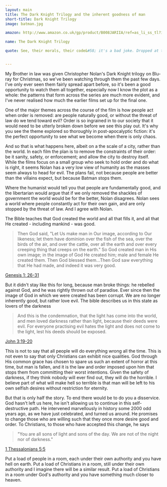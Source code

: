 ```yaml
---
layout: main
title: The Dark Knight Trilogy and the inherent goodness of man
short-title: Dark Knight Trilogy
image: batman.jpg

amazon: http://www.amazon.co.uk/gp/product/B008JARIIA/ref=as_li_ss_tl?ie=UTF8&tag=theothevawil-21&linkCode=as2&camp=1634&creative=19450&creativeASIN=B008JARIIA

name: The Dark Knight Trilogy

quote: See, their morals, their code&#58; it's a bad joke. Dropped at the first sign of trouble. They're only as good as the world allows them to be. I'll show you. When the chips are down, these, uh&#133; these civilized people, they'll eat each other. See, I'm not a monster; I'm just ahead of the curve


---
```

My Brother in law was  given Christopher Nolan's Dark Knight trilogy on Blu-ray for Christmas, so we've been watching through them the past few days. I've only ever seen them fairly spread apart before, so it's been a good opportunity to watch them all together, especially now I know the plot as a whole: the patterns that form across the series are much more evident, and I've never realised how much the earlier films set up for the final one.

One of the major themes across the course of the film is how people act when order is removed: are people naturally good, or without the threat of law do we tend toward evil? Order is so ingrained in to our society that it would need to be utterly broken down before we see this play out. It's why you see the theme explored so thoroughly in post-apocalyptic fiction: it's the perfect opportunity to see what we become when there is only chaos.

And so that is what happens here, albeit on a the scale of a city, rather than the world. In each film the plan is to remove the constraints of their order: be it sanity, safety, or enforcement; and allow the city to destroy itself. While the films focus on a small group who seek to hold order and do what is right, it seems Nolan has a very low view of humanity as the masses seem always to head for evil. The plans fail, not because people are better than the villains expect, but because Batman stops them.

Where the humanist would tell you that people are fundamentally good, and the libertarian would argue that if we only removed the shackles of government the world would be for the better, Nolan disagrees. Nolan sees a world where people constantly act for their own gain, and are only stopped by the threat of law. And I agree with Nolan.

The Bible teaches that God created the world and all that fills it, and all that He created - including mankind - was good.

>Then God said, "Let Us make man in Our image, according to Our likeness; let them have dominion over the fish of the sea, over the birds of the air, and over the cattle, over all the earth and over every creeping thing that creeps on the earth." So God created man in His own image; in the image of God He created him; male and female He created them. Then God blessed them...Then God saw everything that He had made, and indeed it was very good.

[Genesis 1: 26-31](https://www.youversion.com/en-GB/bible/114/gen.1.26-31.nkjv)

But it didn't stay like this for long, because man broke things: he rebelled against God, and he was rightly thrown out of paradise. Ever since then the image of God in which we were created has been corrupt. We are no longer inherently good, but rather love evil. The bible describes us in this state as lovers of the darkness

>And this is the condemnation, that the light has come into the world, and men loved darkness rather than light, because their deeds were evil. For everyone practising evil hates the light and does not come to the light, lest his deeds should be exposed.

[John 3:19-20](https://www.youversion.com/en-GB/bible/114/john.3.19-20.nkjv)

This is not to say that all people will do everything wrong all the time. This is not even to say that only Christians can exhibit nice qualities. God through His common grace has chosen to spare us such an extent of horror at this time, but man is fallen, and it is the law and order imposed upon him that stops them from committing their worst intentions. Given the safety of darkness, if they think nobody will ever find out, they will do the horrible. I believe part of what will make hell so terrible is that man will be left to his own selfish desires without restriction for eternity.

But that is only half the story. To end there would be to do you a disservice. God hasn't left us here, he isn't allowing us to continue in this self-destructive path. He intervened marvellously in history some 2000 odd years ago, as we have just celebrated, and turned us around. He promises to change those who are willing such that they once more desire good and order. To Christians, to those who have accepted this change, he says

>"You are all sons of light and sons of the day. We are not of the night nor of darkness."

[1 Thessalonians 5:5](https://www.youversion.com/en-GB/bible/114/1th.5.5.nkjv)

Put a load of people in a room, each under their own authority and you have hell on earth. Put a load of Christians in a room, still under their own authority and I imagine there will be a similar result. Put a load of Christians in a room under God's authority and you have something much closer to heaven.
